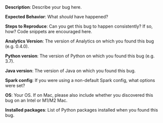 **Description**: Describe your bug here.

**Expected Behavior**: What _should_ have happened?

**Steps to Reproduce**: Can you get this bug to happen consistently? If so, how?
Code snippets are encouraged here.

**Analytics Version**: The version of Analytics on which you found this bug (e.g. 0.4.0).

**Python version**: The version of Python on which you found this bug (e.g. 3.7).

**Java version**: The version of Java on which you found this bug.

**Spark config**: If you were using a non-default Spark config, what options were set?

**OS**: Your OS. If on Mac, please also include whether you discovered this bug
on an Intel or M1/M2 Mac.

**Installed packages**: List of Python packages installed when you found this bug.
